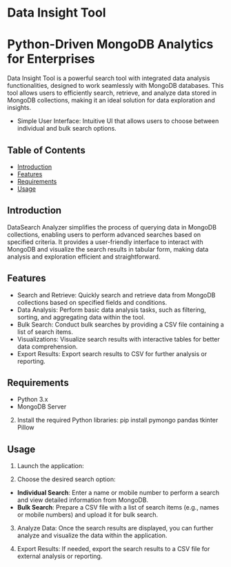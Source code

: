 # Data Insight Tool

# Python-Driven MongoDB Analytics for Enterprises


 Data Insight Tool is a powerful search tool with integrated data analysis functionalities, designed to work seamlessly with MongoDB databases. This tool allows users to efficiently search, retrieve, and analyze data stored in MongoDB collections, making it an ideal solution for data exploration and insights.

- Simple User Interface: Intuitive UI that allows users to choose between individual and bulk search options.

## Table of Contents

- [Introduction](#introduction)
- [Features](#features)
- [Requirements](#requirements)
- [Usage](#usage)


## Introduction

DataSearch Analyzer simplifies the process of querying data in MongoDB collections, enabling users to perform advanced searches based on specified criteria. It provides a user-friendly interface to interact with MongoDB and visualize the search results in tabular form, making data analysis and exploration efficient and straightforward.

## Features

- Search and Retrieve: Quickly search and retrieve data from MongoDB collections based on specified fields and conditions.
- Data Analysis: Perform basic data analysis tasks, such as filtering, sorting, and aggregating data within the tool.
- Bulk Search: Conduct bulk searches by providing a CSV file containing a list of search items.
- Visualizations: Visualize search results with interactive tables for better data comprehension.
- Export Results: Export search results to CSV for further analysis or reporting.

## Requirements

- Python 3.x
- MongoDB Server

2. Install the required Python libraries:
pip install pymongo pandas tkinter Pillow

## Usage

1. Launch the application:


2. Choose the desired search option:
- **Individual Search**: Enter a name or mobile number to perform a search and view detailed information from MongoDB.
- **Bulk Search**: Prepare a CSV file with a list of search items (e.g., names or mobile numbers) and upload it for bulk search.

3. Analyze Data: Once the search results are displayed, you can further analyze and visualize the data within the application.

4. Export Results: If needed, export the search results to a CSV file for external analysis or reporting.

